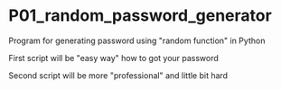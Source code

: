 # P01_random_password_generator

Program for generating password using "random function" in Python

First script will be "easy way" how to got your password

Second script will be more "professional" and little bit hard 
